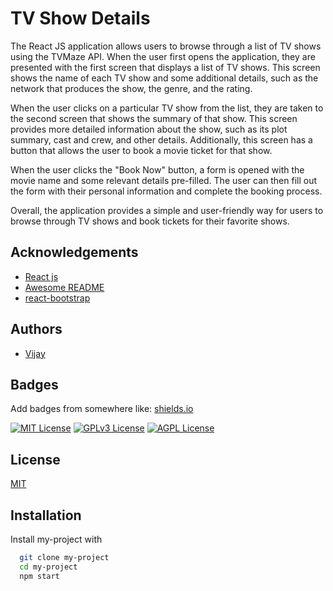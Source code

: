 
# TV Show Details

 The React JS application allows users to browse through a list of TV shows using the TVMaze API. When the user first opens the application, they are presented with the first screen that displays a list of TV shows. This screen shows the name of each TV show and some additional details, such as the network that produces the show, the genre, and the rating.

When the user clicks on a particular TV show from the list, they are taken to the second screen that shows the summary of that show. This screen provides more detailed information about the show, such as its plot summary, cast and crew, and other details. Additionally, this screen has a button that allows the user to book a movie ticket for that show.

When the user clicks the "Book Now" button, a form is opened with the movie name and some relevant details pre-filled. The user can then fill out the form with their personal information and complete the booking process.

Overall, the application provides a simple and user-friendly way for users to browse through TV shows and book tickets for their favorite shows.




## Acknowledgements

 - [React js](https://react.dev/)
 - [Awesome README](https://github.com/matiassingers/awesome-readme)
 - [react-bootstrap](https://react-bootstrap.github.io/getting-started/introduction)


## Authors

- [Vijay](https://github.com/vijay-vj5)


## Badges

Add badges from somewhere like: [shields.io](https://shields.io/)

[![MIT License](https://img.shields.io/badge/License-MIT-green.svg)](https://choosealicense.com/licenses/mit/)
[![GPLv3 License](https://img.shields.io/badge/License-GPL%20v3-yellow.svg)](https://opensource.org/licenses/)
[![AGPL License](https://img.shields.io/badge/license-AGPL-blue.svg)](http://www.gnu.org/licenses/agpl-3.0)


## License

[MIT](https://choosealicense.com/licenses/mit/)


## Installation

Install my-project with 

```bash
  git clone my-project
  cd my-project
  npm start
```
    
